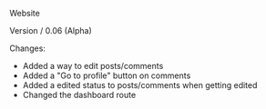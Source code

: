 Website

Version / 0.06 (Alpha)

Changes:

- Added a way to edit posts/comments
- Added a "Go to profile" button on comments
- Added a edited status to posts/comments when getting edited
- Changed the dashboard route